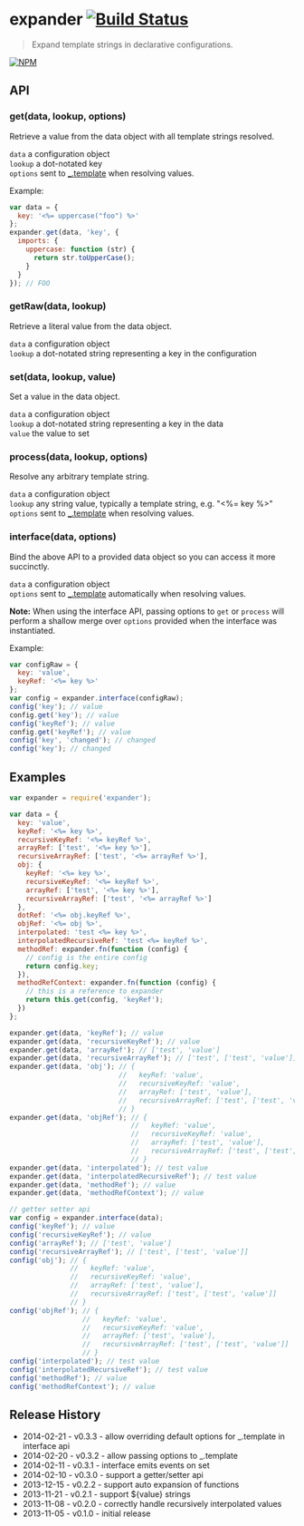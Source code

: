 # expander [![Build Status](https://secure.travis-ci.org/tkellen/node-expander.png?branch=master)](http://travis-ci.org/tkellen/node-expander)
> Expand template strings in declarative configurations.

[![NPM](https://nodei.co/npm/expander.png)](https://nodei.co/npm/expander/)

## API

### get(data, lookup, options)
Retrieve a value from the data object with all template strings resolved.

`data` a configuration object  
`lookup` a dot-notated key  
`options` sent to [_.template](http://lodash.com/docs#template) when resolving values.  

Example:
```js
var data = {
  key: '<%= uppercase("foo") %>'
};
expander.get(data, 'key', {
  imports: {
    uppercase: function (str) {
      return str.toUpperCase();
    }
  }
}); // FOO
```

### getRaw(data, lookup)
Retrieve a literal value from the data object.

`data` a configuration object  
`lookup` a dot-notated string representing a key in the configuration  

### set(data, lookup, value)
Set a value in the data object.

`data` a configuration object  
`lookup` a dot-notated string representing a key in the data  
`value` the value to set  

### process(data, lookup, options)
Resolve any arbitrary template string.

`data` a configuration object  
`lookup` any string value, typically a template string, e.g. "<%= key %>"  
`options` sent to [_.template](http://lodash.com/docs#template) when resolving values.  

### interface(data, options)
Bind the above API to a provided data object so you can access it more succinctly.

`data` a configuration object  
`options` sent to [_.template](http://lodash.com/docs#template) automatically when resolving values.  

**Note:** When using the interface API, passing options to `get` or `process` will perform a shallow merge over `options` provided when the interface was instantiated.

Example:
```js
var configRaw = {
  key: 'value',
  keyRef: '<%= key %>'
};
var config = expander.interface(configRaw);
config('key'); // value
config.get('key'); // value
config('keyRef'); // value
config.get('keyRef'); // value
config('key', 'changed'); // changed
config('key'); // changed
```

## Examples

```js
var expander = require('expander');

var data = {
  key: 'value',
  keyRef: '<%= key %>',
  recursiveKeyRef: '<%= keyRef %>',
  arrayRef: ['test', '<%= key %>'],
  recursiveArrayRef: ['test', '<%= arrayRef %>'],
  obj: {
    keyRef: '<%= key %>',
    recursiveKeyRef: '<%= keyRef %>',
    arrayRef: ['test', '<%= key %>'],
    recursiveArrayRef: ['test', '<%= arrayRef %>']
  },
  dotRef: '<%= obj.keyRef %>',
  objRef: '<%= obj %>',
  interpolated: 'test <%= key %>',
  interpolatedRecursiveRef: 'test <%= keyRef %>',
  methodRef: expander.fn(function (config) {
    // config is the entire config
    return config.key;
  }),
  methodRefContext: expander.fn(function (config) {
    // this is a reference to expander
    return this.get(config, 'keyRef');
  })
};

expander.get(data, 'keyRef'); // value
expander.get(data, 'recursiveKeyRef'); // value
expander.get(data, 'arrayRef'); // ['test', 'value']
expander.get(data, 'recursiveArrayRef'); // ['test', ['test', 'value']]
expander.get(data, 'obj'); // {
                           //   keyRef: 'value',
                           //   recursiveKeyRef: 'value',
                           //   arrayRef: ['test', 'value'],
                           //   recursiveArrayRef: ['test', ['test', 'value']]
                           // }
expander.get(data, 'objRef'); // {
                              //   keyRef: 'value',
                              //   recursiveKeyRef: 'value',
                              //   arrayRef: ['test', 'value'],
                              //   recursiveArrayRef: ['test', ['test', 'value']]
                              // }
expander.get(data, 'interpolated'); // test value
expander.get(data, 'interpolatedRecursiveRef'); // test value
expander.get(data, 'methodRef'); // value
expander.get(data, 'methodRefContext'); // value

// getter setter api
var config = expander.interface(data);
config('keyRef'); // value
config('recursiveKeyRef'); // value
config('arrayRef'); // ['test', 'value']
config('recursiveArrayRef'); // ['test', ['test', 'value']]
config('obj'); // {
               //   keyRef: 'value',
               //   recursiveKeyRef: 'value',
               //   arrayRef: ['test', 'value'],
               //   recursiveArrayRef: ['test', ['test', 'value']]
               // }
config('objRef'); // {
                  //   keyRef: 'value',
                  //   recursiveKeyRef: 'value',
                  //   arrayRef: ['test', 'value'],
                  //   recursiveArrayRef: ['test', ['test', 'value']]
                  // }
config('interpolated'); // test value
config('interpolatedRecursiveRef'); // test value
config('methodRef'); // value
config('methodRefContext'); // value
```

## Release History

* 2014-02-21 - v0.3.3 - allow overriding default options for _.template in interface api
* 2014-02-20 - v0.3.2 - allow passing options to _.template
* 2014-02-11 - v0.3.1 - interface emits events on set
* 2014-02-10 - v0.3.0 - support a getter/setter api
* 2013-12-15 - v0.2.2 - support auto expansion of functions
* 2013-11-21 - v0.2.1 - support ${value} strings
* 2013-11-08 - v0.2.0 - correctly handle recursively interpolated values
* 2013-11-05 - v0.1.0 - initial release
